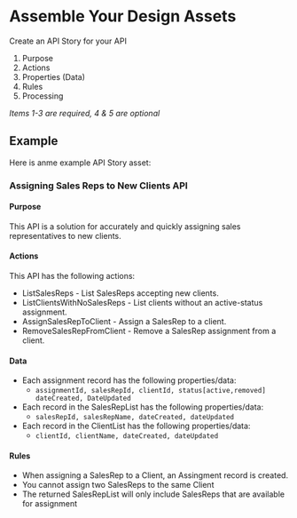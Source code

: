 # Assemble Your Design Assets

Create an API Story for your API

1. Purpose
2. Actions
3. Properties (Data)
4. Rules
5. Processing


_Items 1-3 are required, 4 & 5 are optional_

## Example
Here is anme example API Story asset:

### Assigning Sales Reps to New Clients API

#### Purpose
This API is a solution for accurately and quickly 
assigning sales representatives to new clients.

#### Actions
This API has the following actions:
 
 * ListSalesReps - List SalesReps accepting new clients.
 * ListClientsWithNoSalesReps - List clients without an active-status assignment.
 * AssignSalesRepToClient - Assign a SalesRep to a client.
 * RemoveSalesRepFromClient - Remove a SalesRep assignment from a client.

#### Data

 * Each assignment record has the following properties/data:
   * `assignmentId, salesRepId, clientId, status[active,removed] dateCreated, DateUpdated`
 * Each record in the SalesRepList has the following properties/data:
   * `salesRepId, salesRepName, dateCreated, dateUpdated`
 * Each record in the ClientList has the following properties/data:
   * `clientId, clientName, dateCreated, dateUpdated`
   
#### Rules
 * When assigning a SalesRep to a Client, an Assingment record is created.
 * You cannot assign two SalesReps to the same Client
 * The returned SalesRepList will only include SalesReps that are available for assignment
